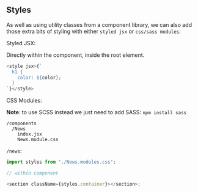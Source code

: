 ## Styles

As well as using utility classes from a component library, we can also add those extra bits of styling with either `styled jsx` or `css/sass modules`:

Styled JSX:

Directly within the component, inside the root element.

```js
<style jsx>{`
  h1 {
    color: ${color};
  }
`}</style>
```

CSS Modules:

**Note**: to use SCSS instead we just need to add SASS: `npm install sass`

```
/components
  /News
    index.jsx
    News.module.css
```

`/news`:

```js
import styles from "./News.modules.css";

// within component

<section className={styles.container}></section>;
```
